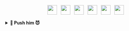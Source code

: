 <p align='center'>
<a href="https://dev.to/calvinqc"><img height="30" src="https://raw.githubusercontent.com/trinwin/trinwin/master/icons/devto.png"></a>&nbsp;&nbsp;
<a href="https://twitter.com/calvinqc_"><img height="30" src="https://raw.githubusercontent.com/trinwin/trinwin/master/icons/twitter.png?raw=true"></a>&nbsp;&nbsp;
<a href="https://facebook.com/calvin.nvqc"><img height="30" src="https://raw.githubusercontent.com/trinwin/trinwin/master/icons/facebook.png"></a>&nbsp;&nbsp;
<a href="https://instagram.com/calvin.qc"><img height="30" src="https://raw.githubusercontent.com/trinwin/trinwin/master/icons/instagram.png?raw=true"></a>&nbsp;&nbsp;
<a href="https://www.medium.com/@calvinqc"><img height="30" src="https://raw.githubusercontent.com/trinwin/trinwin/master/icons/medium.png?raw=true"></a>&nbsp;&nbsp;
<a href="https://www.linkedin.com/in/calvinqc/"><img height="30" src="https://raw.githubusercontent.com/trinwin/trinwin/master/icons/linkedin.png?raw=true"></a>

<details>
 <summary><strong> 👀 Push him 😈 </strong></summary>
<img src="https://github.com/calvinqc/calvinqc/blob/master/assets/bungy-jump.jpg"/>

<p align='center'>
"Dude, it's bungy '<strong>JUMP</strong>', not Bungy '<strong>PUSH</strong>'!"
</ details>

## Getting Started

```
let myJob = null;

if (👨🏻‍💻 ) {
  switch(time) {
    case 🌤:
      myJob = 𝗦𝗢𝗙𝗧𝗪𝗔𝗥𝗘 𝗘𝗡𝗚𝗜𝗡𝗘𝗘𝗥;
      break;
    case 🌙: 
      myJob = 𝗧𝗘𝗖𝗛 𝗪𝗥𝗜𝗧𝗘𝗥;
      break;
    default;
      myJob = 𝗕𝗥𝗢𝗪𝗦𝗜𝗡𝗚_𝗧𝗛𝗘_𝗧𝗘𝗖𝗛;
      break;
}
```

## Features

🌱   Working on Node.js, GraphQL/REST, React.js/Redux, MongoDB/PostgreSQL, Google Cloud, 

💬   [FAQ](https://github.com/calvinqc/calvinqc/issues) about PayPal, SJSU, startups, blog posts.

⚡    Join [lunchclub](https://lunchclub.com/?invite_code=calvinn3) with me, and we might have a chance to meet each other.

📝   Publish posts bi-weekly on [Wednesday](https://medium.com/@calvinqc) about _tutorials, technologies, news, tips & tricks on full-stack programming._

## Latest Blog Posts
-   <a href="https://medium.com/swlh/webrtc-the-technology-that-powers-google-meet-hangout-facebook-messenger-and-discord-cb926973d786">WebRTC — The technology that powers Google Meet/Hangout, Facebook Messenger and Discord</a>

-   <a href="https://levelup.gitconnected.com/2020-mac-setup-that-makes-your-life-easier-f94d176f388">2020 Mac setup</a>

-   <a href="https://levelup.gitconnected.com/i-built-a-m-e-r-n-codebase-in-an-hour-742acd71ed7e">Full Tutorial to build Full M.E.R.N project</a>

- More on [Medium](https://medium.com/@calvinqc) and [dev.to](https://dev.to/calvinqc)

## Support 
☕️    If you found valuable resources that I have created, please feel free to support me with just a [coffee](https://www.buymeacoffee.com/calvinqc).

## Contribution
![Calvin's github stats](https://github-readme-stats.vercel.app/api?username=calvinqc&show_icons=true&theme=radical)

</details>
